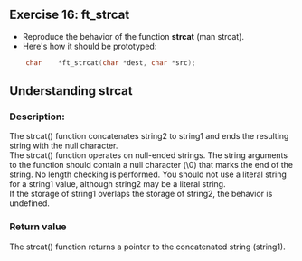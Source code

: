 ## Exercise 16: ft_strcat
- Reproduce the behavior of the function __strcat__ (man strcat).
- Here's how it should be prototyped:
```C
	char	*ft_strcat(char *dest, char *src);
```

## Understanding strcat
### Description:
The strcat() function concatenates string2 to string1 and ends the resulting string with the null character.\
The strcat() function operates on null-ended strings. The string arguments to the function should contain a null character (\0) that marks the end of the string. No length checking is performed. You should not use a literal string for a string1 value, although string2 may be a literal string.\
If the storage of string1 overlaps the storage of string2, the behavior is undefined.

### Return value
The strcat() function returns a pointer to the concatenated string (string1).
